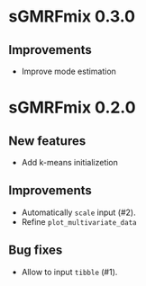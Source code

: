 # sGMRFmix 0.3.0

## Improvements

- Improve mode estimation

# sGMRFmix 0.2.0

## New features

- Add k-means initializetion

## Improvements

- Automatically `scale` input (#2).
- Refine `plot_multivariate_data`

## Bug fixes

- Allow to input `tibble` (#1).
